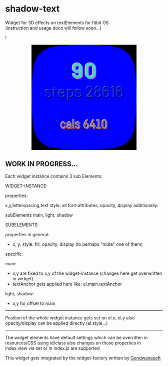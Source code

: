 


# shadow-text
Widget for 3D effects on textElements for fitbit OS\
(instruction and usage doco will follow soon...)

!<div align="center">![image](screenshot.png)</div>

## WORK IN PROGRESS...


Each widget instance contains 3 sub Elements:

WIDGET-INSTANCE:

properties:

x,y,letterspacing,text
style: 
all font-attributes, opacity, display
additionally: 

subElements main, light, shadow

SUBELEMENTS:

properties in general: 
* x, y, style: fill, opacity, display (to perhaps "mute" one of them)

specific:

main: 
* x,y are fixed to x,y of the widget-instance (changes here get overwritten in widget)
* textAnchor gets applied here like: el.main.textAnchor

light, shadow:  
* x,y for offset to main
---
Position of the whole widget instance gets set on el.x, el.y
also opacity/display can be applied directly (el.style...)

---
The widget elements have default settings which can be overritten in resources/CSS using id/class
also changes on those properties in index.view via set or in index.js are supported                          







This widget gets integrated by the widget-factory written by [Gondwanasoft](https://github.com/gondwanasoft/fitbit-simple-widget)

